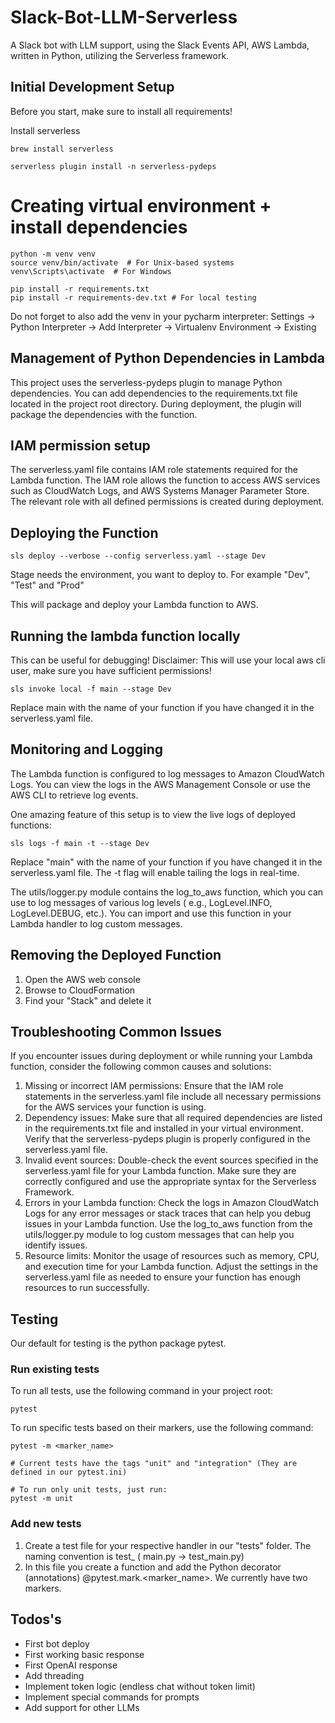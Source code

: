 # Slack-Bot-LLM-Serverless

A Slack bot with LLM support, using the Slack Events API, AWS Lambda, written in Python, utilizing the Serverless
framework.

## Initial Development Setup

Before you start, make sure to install all requirements!

Install serverless

```
brew install serverless

serverless plugin install -n serverless-pydeps
```

# Creating virtual environment + install dependencies

```
python -m venv venv
source venv/bin/activate  # For Unix-based systems
venv\Scripts\activate  # For Windows

pip install -r requirements.txt
pip install -r requirements-dev.txt # For local testing
```

Do not forget to also add the venv in your pycharm interpreter:
Settings -> Python Interpreter -> Add Interpreter -> Virtualenv Environment -> Existing

## Management of Python Dependencies in Lambda

This project uses the serverless-pydeps plugin to manage Python dependencies.
You can add dependencies to the requirements.txt file located in the project root directory.
During deployment, the plugin will package the dependencies with the function.

## IAM permission setup

The serverless.yaml file contains IAM role statements required for the Lambda function.
The IAM role allows the function to access AWS services such as CloudWatch Logs, and AWS Systems Manager Parameter
Store.
The relevant role with all defined permissions is created during deployment.

## Deploying the Function

```
sls deploy --verbose --config serverless.yaml --stage Dev

```

Stage needs the environment, you want to deploy to.
For example "Dev", "Test" and "Prod"

This will package and deploy your Lambda function to AWS.

## Running the lambda function locally

This can be useful for debugging!
Disclaimer: This will use your local aws cli user, make sure you have sufficient permissions!

```
sls invoke local -f main --stage Dev
```

Replace main with the name of your function if you have changed it in the serverless.yaml file.

## Monitoring and Logging

The Lambda function is configured to log messages to Amazon CloudWatch Logs.
You can view the logs in the AWS Management Console or use the AWS CLI to retrieve log events.

One amazing feature of this setup is to view the live logs of deployed functions:

```
sls logs -f main -t --stage Dev 
```

Replace "main" with the name of your function if you have changed it in the serverless.yaml file. The -t flag will
enable tailing the logs in real-time.

The utils/logger.py module contains the log_to_aws function, which you can use to log messages of various log levels (
e.g., LogLevel.INFO, LogLevel.DEBUG, etc.).
You can import and use this function in your Lambda handler to log custom messages.

## Removing the Deployed Function

1) Open the AWS web console
2) Browse to CloudFormation
3) Find your "Stack" and delete it

## Troubleshooting Common Issues

If you encounter issues during deployment or while running your Lambda function, consider the following common causes
and solutions:

1) Missing or incorrect IAM permissions: Ensure that the IAM role statements in the serverless.yaml file include all
   necessary permissions for the AWS services your function is using.
2) Dependency issues: Make sure that all required dependencies are listed in the requirements.txt file and installed in
   your virtual environment. Verify that the serverless-pydeps plugin is properly configured in the serverless.yaml
   file.
3) Invalid event sources: Double-check the event sources specified in the serverless.yaml file for your Lambda function.
   Make sure they are correctly configured and use the appropriate syntax for the Serverless Framework.
4) Errors in your Lambda function: Check the logs in Amazon CloudWatch Logs for any error messages or stack traces that
   can help you debug issues in your Lambda function. Use the log_to_aws function from the utils/logger.py module to log
   custom messages that can help you identify issues.
5) Resource limits: Monitor the usage of resources such as memory, CPU, and execution time for your Lambda function.
   Adjust the settings in the serverless.yaml file as needed to ensure your function has enough resources to run
   successfully.

## Testing

Our default for testing is the python package pytest.

### Run existing tests

To run all tests, use the following command in your project root:

```
pytest
```

To run specific tests based on their markers, use the following command:

```
pytest -m <marker_name>

# Current tests have the tags "unit" and "integration" (They are defined in our pytest.ini)

# To run only unit tests, just run:
pytest -m unit

```

### Add new tests

1) Create a test file for your respective handler in our "tests" folder. The naming convention is test_<handlername> (
   main.py -> test_main.py)
2) In this file you create a function and add the Python decorator (annotations) @pytest.mark.<marker_name>. We
   currently have two markers.

## Todos's

- First bot deploy
- First working basic response
- First OpenAI response
- Add threading
- Implement token logic (endless chat without token limit)
- Implement special commands for prompts
- Add support for other LLMs
